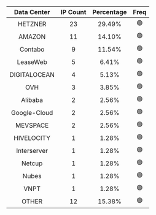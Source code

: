 | Data Center | IP Count | Percentage | Freq |
|:------------:|:--------:|:-----------:|:-----:|
| HETZNER | 23 | 29.49% | 🟢 |
| AMAZON | 11 | 14.10% | 🟢 |
| Contabo | 9 | 11.54% | 🟢 |
| LeaseWeb | 5 | 6.41% | 🟢 |
| DIGITALOCEAN | 4 | 5.13% | 🟢 |
| OVH | 3 | 3.85% | 🟢 |
| Alibaba | 2 | 2.56% | 🟢 |
| Google-Cloud | 2 | 2.56% | 🟢 |
| MEVSPACE | 2 | 2.56% | 🟢 |
| HIVELOCITY | 1 | 1.28% | 🟢 |
| Interserver | 1 | 1.28% | 🟢 |
| Netcup | 1 | 1.28% | 🟢 |
| Nubes | 1 | 1.28% | 🟢 |
| VNPT | 1 | 1.28% | 🟢 |
| OTHER | 12 | 15.38% | 🟢 |